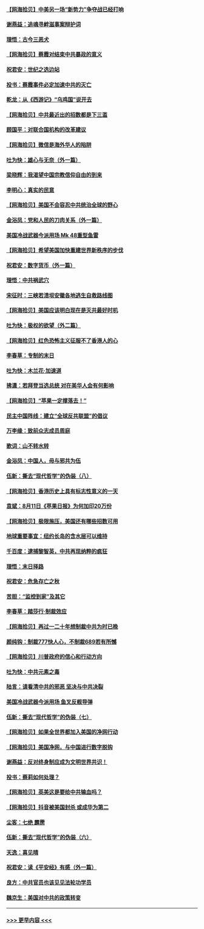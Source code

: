 #### [【网海拾贝】中美另一场“新势力”争夺战已经打响](../pages/nsc993/n12346998.md?t=08211302) 
#### [谢燕益：追魂寻衅滋事案辩护词](../pages/nsc993/n12346892.md?t=08211302) 
#### [理悟：古今三恶犬](../pages/nsc993/n12345190.md?t=08211302) 
#### [【网海拾贝】蔡霞对结束中共暴政的意义](../pages/nsc993/n12344263.md?t=08211302) 
#### [祝君安：世纪之选边站](../pages/nsc993/n12342382.md?t=08211302) 
#### [投书：蔡霞事件必定加速中共的灭亡](../pages/nsc993/n12341881.md?t=08211302) 
#### [乾龙：从《西游记》“乌鸡国”说开去](../pages/nsc993/n12341690.md?t=08211302) 
#### [【网海拾贝】中共最近出的招数都是下三滥](../pages/nsc993/n12341593.md?t=08211302) 
#### [顾国平：对联合国机构的改革建议](../pages/nsc993/n12339928.md?t=08211302) 
#### [【网海拾贝】微信是海外华人的陷阱](../pages/nsc993/n12338868.md?t=08211302) 
#### [吐为快：雄心与无奈（外一篇）](../pages/nsc993/n12338132.md?t=08211302) 
#### [梁晓辉：我渴望中国宗教信仰自由的到来](../pages/nsc993/n12336657.md?t=08211302) 
#### [李明心：真实的民意](../pages/nsc993/n12336089.md?t=08211302) 
#### [【网海拾贝】美国不会容忍中共统治全球的野心](../pages/nsc993/n12336063.md?t=08211302) 
#### [金浴凤：党和人民的刀肉关系（外一篇）](../pages/nsc993/n12335834.md?t=08211302) 
#### [美国冷战武器今派用场 Mk 48重型鱼雷](../pages/nsc993/n12335354.md?t=08211302) 
#### [【网海拾贝】希望美国加快重建世界新秩序的步伐](../pages/nsc993/n12334224.md?t=08211302) 
#### [祝君安：数字货币（外一篇）](../pages/nsc993/n12334186.md?t=08211302) 
#### [理悟：中共祸武穴](../pages/nsc993/n12333962.md?t=08211302) 
#### [宋征时：三峡若溃坝安徽各地逃生自救路线图](../pages/nsc993/n12332450.md?t=08211302) 
#### [【网海拾贝】美国应该明白现在是灭共最好时机](../pages/nsc993/n12332313.md?t=08211302) 
#### [吐为快：极权的欲望（外二篇）](../pages/nsc993/n12332089.md?t=08211302) 
#### [【网海拾贝】红色恐怖主义征服不了香港人的心](../pages/nsc993/n12329296.md?t=08211302) 
#### [李春草：专制的末日](../pages/nsc993/n12329079.md?t=08211302) 
#### [吐为快：木兰花‧加速道](../pages/nsc993/n12327366.md?t=08211302) 
#### [拂潇：若拜登当选总统 对在美华人会有何影响](../pages/nsc993/n12295996.md?t=08211302) 
#### [【网海拾贝】“苹果一定撑落去！”](../pages/nsc993/n12326784.md?t=08211302) 
#### [民主中国阵线：建立“全球反共联盟”的倡议](../pages/nsc993/n12324177.md?t=08211302) 
#### [万李缘：致前众志成员周庭](../pages/nsc993/n12324635.md?t=08211302) 
#### [歌词：山不转水转](../pages/nsc993/n12324599.md?t=08211302) 
#### [金浴凤：中国人，毋与邪共为伍](../pages/nsc993/n12324257.md?t=08211302) 
#### [伍新：撕去“现代哲学”的伪装（八）](../pages/nsc993/n12324188.md?t=08211302) 
#### [【网海拾贝】香港历史上具有标志性意义的一天](../pages/nsc993/n12324021.md?t=08211302) 
#### [袁斌：8月11日《苹果日报》为何加印20万份](../pages/nsc993/n12323955.md?t=08211302) 
#### [【网海拾贝】极限施压，美国还有哪些招数可用](../pages/nsc993/n12322512.md?t=08211302) 
#### [地球重要事宜：纽约长岛的含水层可以维持](../pages/nsc993/n12321844.md?t=08211302) 
#### [千百度：逮捕黎智英，中共再现纳粹的疯狂](../pages/nsc993/n12321777.md?t=08211302) 
#### [理悟：末日择路](../pages/nsc993/n12320812.md?t=08211302) 
#### [祝君安：危急存亡之秋](../pages/nsc993/n12320795.md?t=08211302) 
#### [苦胆：“监控到家”及其它](../pages/nsc993/n12320751.md?t=08211302) 
#### [李春草：踏莎行·制裁效应](../pages/nsc993/n12318290.md?t=08211302) 
#### [【网海拾贝】再过一二十年想制裁中共为时已晚](../pages/nsc993/n12318195.md?t=08211302) 
#### [颜纯钩：制裁777快人心，不制裁689若有所憾](../pages/nsc993/n12316912.md?t=08211302) 
#### [【网海拾贝】川普政府的信心和行动方向](../pages/nsc993/n12316673.md?t=08211302) 
#### [吐为快：中共元素之毒](../pages/nsc993/n12316547.md?t=08211302) 
#### [陆言：请看清中共的邪恶 坚决与中共决裂](../pages/nsc993/n12315784.md?t=08211302) 
#### [美国冷战武器今派用场 鱼叉反舰导弹](../pages/nsc993/n12316258.md?t=08211302) 
#### [伍新：撕去“现代哲学”的伪装（七）](../pages/nsc993/n12315846.md?t=08211302) 
#### [【网海拾贝】如果全世界都加入美国的净网行动](../pages/nsc993/n12315588.md?t=08211302) 
#### [【网海拾贝】美国净网，与中国进行数字脱钩](../pages/nsc993/n12312813.md?t=08211302) 
#### [谢燕益：反对终身制应成为文明世界共识！](../pages/nsc993/n12310465.md?t=08211302) 
#### [投书：蔡莉如何处理？](../pages/nsc993/n12310224.md?t=08211302) 
#### [【网海拾贝】英美这是要给中共输血吗？](../pages/nsc993/n12307646.md?t=08211302) 
#### [【网海拾贝】抖音被美国封杀 或成华为第二](../pages/nsc993/n12305277.md?t=08211302) 
#### [尘客：七绝 霹雳](../pages/nsc993/n12304053.md?t=08211302) 
#### [伍新：撕去“现代哲学”的伪装（六）](../pages/nsc993/n12303243.md?t=08211302) 
#### [天逸：喜见晴](../pages/nsc993/n12303226.md?t=08211302) 
#### [祝君安：读《平安经》有感（外一篇）](../pages/nsc993/n12303170.md?t=08211302) 
#### [良方：中共官员也该见见法轮功学员](../pages/nsc993/n12302985.md?t=08211302) 
#### [魏京生：美国对中共的政策转变](../pages/nsc993/n12302929.md?t=08211302) 

----
#### [ >>> 更早内容 <<< ](../indexes/nsc993-earlier.md)
